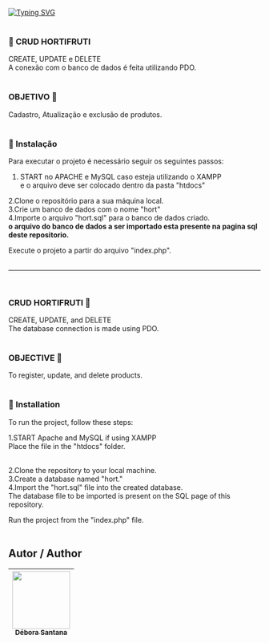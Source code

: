 [![Typing SVG](https://readme-typing-svg.demolab.com?font=Fira+Code&pause=1000&color=F76E6E&width=435&lines=Primeiro+Projeto+em+PHP)](https://git.io/typing-svg)
<br>
<br>

### 🍊 CRUD HORTIFRUTI   <br> 
CREATE, UPDATE e DELETE <br>
A conexão com o banco de dados é feita utilizando PDO.
<br>
<br>

### OBJETIVO 🔶
Cadastro, Atualização e exclusão de produtos.
<br>
<br>

### 🔶 Instalação
Para executar o projeto é necessário seguir os seguintes passos:

1. START no APACHE e MySQL caso esteja utilizando o XAMPP <br>
e o arquivo deve ser colocado dentro da pasta "htdocs"

2.Clone o repositório para a sua máquina local. <br>
3.Crie um banco de dados com o nome "hort" <br>
4.Importe o arquivo "hort.sql" para o banco de dados criado. <br>
**o arquivo do banco de dados a ser importado esta presente na pagina sql deste repositorio.** <br>

 Execute o projeto a partir do arquivo "index.php".
 <br>
 <br>
 
 
 
 _______________________________________________________
 <br>
 
### CRUD HORTIFRUTI 🍊  <br>
CREATE, UPDATE, and DELETE  <br>
The database connection is made using PDO.
 <br> <br>
### OBJECTIVE 🔶
To register, update, and delete products.
 <br> <br>
### 🔶 Installation
To run the project, follow these steps:  <br>

1.START Apache and MySQL if using XAMPP  <br>
Place the file in the "htdocs" folder. <br>

<br>
2.Clone the repository to your local machine. <br>
3.Create a database named "hort." <br>
4.Import the "hort.sql" file into the created database. <br>
The database file to be imported is present on the SQL page of this repository. <br>

Run the project from the "index.php" file.
 <br> <br>

 
 ## Autor / Author
| [<img src="https://avatars.githubusercontent.com/u/113525688?v=4" width=115><br><sub>Débora Santana</sub>](https://github.com/DeboraSantanaa)
| :---: |



